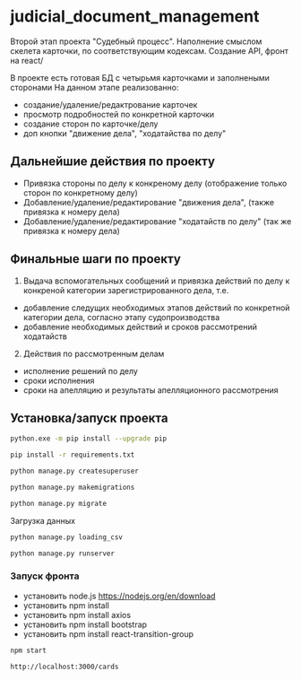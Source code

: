 # judicial_document_management


Второй этап проекта "Судебный процесс". Наполнение смыслом скелета карточки, по соответствующим кодексам. Создание API, фронт на react/

В проекте есть готовая БД с четырьмя карточками и заполнеными сторонами
На данном этапе реализованно:
- создание/удаление/редактрование карточек
- просмотр подробностей по конкретной карточки
- создание сторон по карточке/делу
- доп кнопки "движение дела", "ходатайства по делу"

## Дальнейшие действия по проекту

- Привязка стороны по делу к конкреному делу (отображение только сторон по конкретному делу)
- Добавление/удаление/редактирование "движения дела", (также привязка к номеру дела)
- Добавление/удаление/редактирование "ходатайств по делу" (так же привязка к номеру дела)
## Финальные шаги по проекту
1. Выдача вспомогательных сообщений и привязка действий по делу к конкреной категории зарегистрированного дела, т.е.
- добавление следущих необходимых этапов действий по конкретной категории дела, согласно этапу судопроизводства
- добавление необходимых действий и сроков рассмотрений ходатайств
2. Действия по рассмотренным делам
- исполнение решений по делу
- сроки исполнения
- сроки на апелляцию и результаты апелляционного рассмотрения

## Установка/запуск проекта

```sh
python.exe -m pip install --upgrade pip
```
```sh
pip install -r requirements.txt
```
```sh
python manage.py createsuperuser
```
```sh
python manage.py makemigrations
```
```sh
python manage.py migrate
```
Загрузка данных
```sh
python manage.py loading_csv
```
```sh
python manage.py runserver
```
### Запуск фронта
- установить node.js https://nodejs.org/en/download
- установить npm install
- установить npm install axios
- установить npm install bootstrap
- установить npm install react-transition-group

```sh
npm start
```

```sh
http://localhost:3000/cards
```